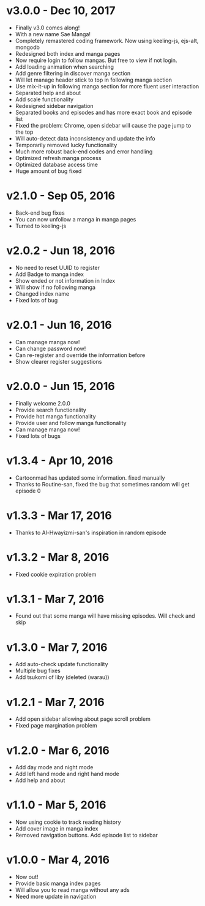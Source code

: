 # v3.0.0 - Dec 10, 2017

- Finally v3.0 comes along!
- With a new name Sae Manga!
- Completely remastered coding framework. Now using keeling-js, ejs-alt, mongodb
- Redesigned both index and manga pages
- Now require login to follow mangas. But free to view if not login.
- Add loading animation when searching
- Add genre filtering in discover manga section
- Will let manage header stick to top in following manga section
- Use mix-it-up in following manga section for more fluent user interaction
- Separated help and about
- Add scale functionality
- Redesigned sidebar navigation
- Separated books and episodes and has more exact book and episode list
- Fixed the problem: Chrome, open sidebar will cause the page jump to the top
- Will auto-detect data inconsistency and update the info
- Temporarily removed lucky functionality
- Much more robust back-end codes and error handling
- Optimized refresh manga process
- Optimized database access time
- Huge amount of bug fixed

# v2.1.0 - Sep 05, 2016

- Back-end bug fixes
- You can now unfollow a manga in manga pages
- Turned to keeling-js

# v2.0.2 - Jun 18, 2016

- No need to reset UUID to register
- Add Badge to manga index
- Show ended or not information in Index
- Will show if no following manga
- Changed index name
- Fixed lots of bug

# v2.0.1 - Jun 16, 2016

- Can manage manga now!
- Can change password now!
- Can re-register and override the information before
- Show clearer register suggestions

# v2.0.0 - Jun 15, 2016

- Finally welcome 2.0.0
- Provide search functionality
- Provide hot manga functionality
- Provide user and follow manga functionality
- Can manage manga now!
- Fixed lots of bugs

# v1.3.4 - Apr 10, 2016

- Cartoonmad has updated some information. fixed manually
- Thanks to Routine-san, fixed the bug that sometimes random will get episode 0

# v1.3.3 - Mar 17, 2016

- Thanks to Al-Hwayizmi-san's inspiration in random episode

# v1.3.2 - Mar 8, 2016

- Fixed cookie expiration problem

# v1.3.1 - Mar 7, 2016

- Found out that some manga will have missing episodes. Will check and skip

# v1.3.0 - Mar 7, 2016

- Add auto-check update functionality
- Multiple bug fixes
- Add tsukomi of liby (deleted (warau))

# v1.2.1 - Mar 7, 2016

- Add open sidebar allowing about page scroll problem
- Fixed page margination problem

# v1.2.0 - Mar 6, 2016

- Add day mode and night mode
- Add left hand mode and right hand mode
- Add help and about

# v1.1.0 - Mar 5, 2016

- Now using cookie to track reading history
- Add cover image in manga index
- Removed navigation buttons. Add episode list to sidebar

# v1.0.0 - Mar 4, 2016

- Now out!
- Provide basic manga index pages
- Will allow you to read manga without any ads
- Need more update in navigation
